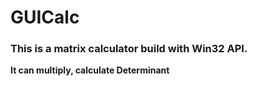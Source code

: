# GUICalc
### This is a matrix calculator build with Win32 API.
**It can multiply, calculate Determinant**

